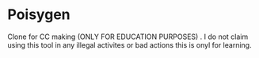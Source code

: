 # Poisygen
Clone for CC making (ONLY FOR EDUCATION PURPOSES) . I do not claim using this tool in any illegal activites or bad actions this is onyl for learning.
